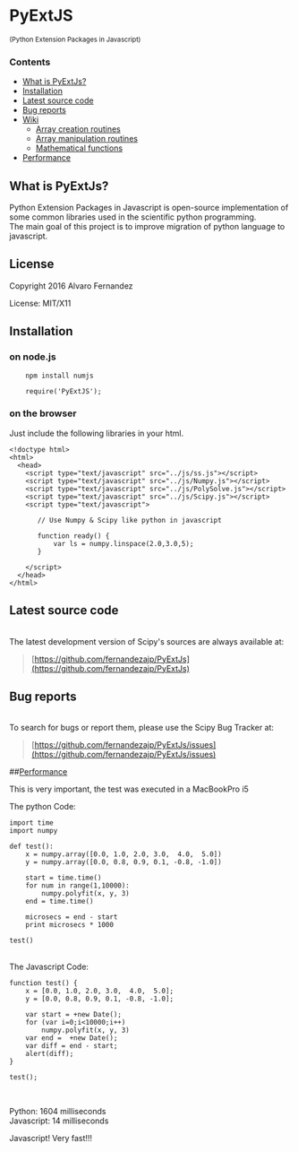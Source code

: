 PyExtJS
=======
<sup>(Python Extension Packages in Javascript)</sup>  

### Contents  

- <a href="#what-is-pyextjs">What is PyExtJs?</a>
- <a href="#installation">Installation</a>
- <a href="#sourcecode">Latest source code</a>
- <a href="#bugs">Bug reports</a>
- <a href="https://github.com/fernandezajp/PyExtJS/wiki">Wiki</a>
	* <a href="https://github.com/fernandezajp/PyExtJS/wiki/Array-creation-routines">Array creation routines</a>
	* <a href="https://github.com/fernandezajp/PyExtJS/wiki/Array-manipulation-routines">Array manipulation routines</a>
	* <a href="https://github.com/fernandezajp/PyExtJS/wiki/Mathematical-functions">Mathematical functions</a>
- <a href="#performance">Performance</a>

## <a id="what-is-pyextjs">What is PyExtJs?</a>

Python Extension Packages in Javascript is open-source implementation of some common libraries used
in the scientific python programming.  
The main goal of this project is to improve migration of
python language to javascript.

## License

Copyright 2016 Alvaro Fernandez  

License: MIT/X11  

## <a id="installation">Installation</a>

### on node.js

		npm install numjs

		require('PyExtJS');

### on the browser

Just include the following libraries in your html.

    <!doctype html>
    <html>
      <head>
        <script type="text/javascript" src="../js/ss.js"></script>
        <script type="text/javascript" src="../js/Numpy.js"></script>
        <script type="text/javascript" src="../js/PolySolve.js"></script>
        <script type="text/javascript" src="../js/Scipy.js"></script>
        <script type="text/javascript">

           // Use Numpy & Scipy like python in javascript

           function ready() {
               var ls = numpy.linspace(2.0,3.0,5);
           }

        </script>
      </head>
    </html>

## <a id="sourcecode">Latest source code</a>  

<br>
The latest development version of Scipy's sources are always available at:

> [https://github.com/fernandezajp/PyExtJs](https://github.com/fernandezajp/PyExtJs)

## <a id="bugs">Bug reports</a>  
<br>
To search for bugs or report them, please use the Scipy Bug Tracker at:

> [https://github.com/fernandezajp/PyExtJs/issues](https://github.com/fernandezajp/PyExtJs/issues)

##<a href="#performance">Performance</a>

This is very important, the test was executed in a MacBookPro i5

The python Code:

    import time
    import numpy

    def test():
        x = numpy.array([0.0, 1.0, 2.0, 3.0,  4.0,  5.0])
        y = numpy.array([0.0, 0.8, 0.9, 0.1, -0.8, -1.0])

        start = time.time()
        for num in range(1,10000):
            numpy.polyfit(x, y, 3)
        end = time.time()

        microsecs = end - start
        print microsecs * 1000

    test()

<br>
The Javascript Code:

    function test() {
        x = [0.0, 1.0, 2.0, 3.0,  4.0,  5.0];
        y = [0.0, 0.8, 0.9, 0.1, -0.8, -1.0];

        var start = +new Date();
        for (var i=0;i<10000;i++)
            numpy.polyfit(x, y, 3)
        var end =  +new Date();
        var diff = end - start;
        alert(diff);
    }

    test();

<br>

Python: 1604 milliseconds  
Javascript: 14 milliseconds

Javascript! Very fast!!!
